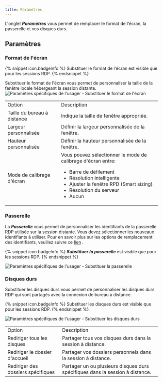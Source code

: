 ```yaml
---
title: Paramètres
---
```

L'onglet ***Paramètres*** vous permet de remplacer le format de l'écran, la passerelle et vos disques durs. 

## Paramètres 

### Format de l'écran 

{% snippet icon.badgeInfo %}
Substituer le format de l'écran est visible que pour les sessions RDP. 
{% endsnippet %}
 
Substituer le format de l'écran vous permet de personnaliser la taille de la fenêtre locale hébergeant la session distante.  
![Paramètres spécifiques de l'usager - Substituer le format de l'écran](/img/fr/rdm/mac/clip4062.png) 

<table>
	<tr>
		<td>
Option 
		</td>
		<td>
Description 
		</td>
	</tr>
	<tr>
		<td>
Taille du bureau à distance 
		</td>
		<td>
Indique la taille de fenêtre appropriée. 
		</td>
	</tr>
	<tr>
		<td>
Largeur personnalisée 
		</td>
		<td>
Définir la largeur personnalisée de la fenêtre. 
		</td>
	</tr>
	<tr>
		<td>
Hauteur personnalisée 
		</td>
		<td>
Définir la hauteur personnalisée de la fenêtre. 
		</td>
	</tr>
	<tr>
		<td>
Mode de calibrage d'écran 
		</td>
		<td>
Vous pouvez sélectionner le mode de calibrage d'écran entre:  

* Barre de défilement 
* Résolution intelligente 
* Ajuster la fenêtre RPD (Smart sizing) 
* Résolution du serveur 
* Aucun 
		</td>
	</tr>
</table>

### Passerelle 

La ***Passerelle*** vous permet de personnaliser les identifiants de la passerelle RDP utilisée sur la session distante. Vous devez sélectionner les nouveaux identifiants à utiliser. Pour en savoir plus sur les options de remplacement des identifiants, veuillez suivre ce [lien](/fr/rdm/mac/commands/edit/setting-overrides/user-specific-settings/override-credentials/) . 

{% snippet icon.badgeInfo %}
***Substituer la passerelle*** est visible que pour les sessions RDP. 
{% endsnippet %}
 
![Paramètres spécifiques de l'usager - Substituer la passerelle](/img/fr/rdm/mac/clip4063.png) 

### Disques durs 

Substituer les disques durs vous permet de personnaliser les disques durs RDP qui sont partagés avec la connexion de bureau à distance. 

{% snippet icon.badgeInfo %}
Substituer les disques durs est visible que pour les sessions RDP. 
{% endsnippet %}
 
![Paramètres spécifiques de l'usager - Substituer les disques durs](/img/fr/rdm/mac/clip4064.png) 

<table>
	<tr>
		<td>
Option 
		</td>
		<td>
Description 
		</td>
	</tr>
	<tr>
		<td>
Rediriger tous les disques 
		</td>
		<td>
Partager tous vos disques durs dans la session à distance. 
		</td>
	</tr>
	<tr>
		<td>
Rediriger le dossier d'accueil 
		</td>
		<td>
Partager vos dossiers personnels dans la session à distance. 
		</td>
	</tr>
	<tr>
		<td>
Rediriger des dossiers spécifiques 
		</td>
		<td>
Partager un ou plusieurs disques durs spécifiques dans la session à distance. 
		</td>
	</tr>
</table>


